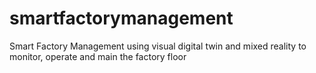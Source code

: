 # smartfactorymanagement
Smart Factory Management using visual digital twin and mixed reality to monitor, operate and main the factory floor
